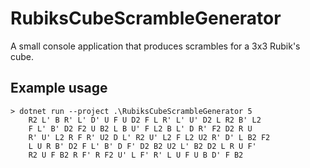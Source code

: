 # RubiksCubeScrambleGenerator
A small console application that produces scrambles for a 3x3 Rubik's cube.

## Example usage
```
> dotnet run --project .\RubiksCubeScrambleGenerator 5
    R2 L' B R' L' D' U F U D2 F L R' L' U' D2 L R2 B' L2
    F L' B' D2 F2 U B2 L B U' F L2 B L' D R' F2 D2 R U
    R' U' L2 R F R' U2 D L' R2 U' L2 F L2 U2 R' D' L B2 F2
    L U R B' D2 F L' B' D F' D2 B2 U2 L' B2 D2 L R U F'
    R2 U F B2 R F' R F2 U' L F' R' L U F U B D' F B2
```
